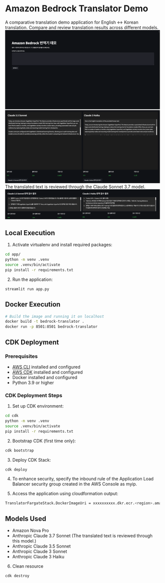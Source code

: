 # Amazon Bedrock Translator Demo

A comparative translation demo application for English ↔ Korean translation. Compare and review translation results across different models.
![screenshot1](./images/translator-1.png)
![screenshot2](./images/translator-2.png)
The translated text is reviewed through the Claude Sonnet 3.7 model.
![screenshot3](./images/translator-3.png)
## Local Execution

1. Activate virtualenv and install required packages:
```bash
cd app/
python -m venv .venv
source .venv/bin/activate
pip install -r requirements.txt
```

2. Run the application:
```bash
streamlit run app.py
```

## Docker Execution

```bash
# Build the image and running it on localhost
docker build -t bedrock-translator .
docker run -p 8501:8501 bedrock-translator
```

## CDK Deployment

### Prerequisites

- [AWS CLI](https://aws.amazon.com/cli/) installed and configured
- [AWS CDK](https://docs.aws.amazon.com/cdk/v2/guide/getting_started.html) installed and configured
- Docker installed and configured
- Python 3.9 or higher

### CDK Deployment Steps

1. Set up CDK environment:
```bash
cd cdk
python -m venv .venv
source .venv/bin/activate
pip install -r requirements.txt
```

2. Bootstrap CDK (first time only):
```bash
cdk bootstrap
```

3. Deploy CDK Stack:
```bash
cdk deploy
```

4. To enhance security, specify the inbound rule of the Application Load Balancer security group created in the AWS Console as myip.

5. Access the application using cloudformation output:
```bash
TranslatorFargateStack.DockerImageUri = xxxxxxxxxx.dkr.ecr.<region>.amazonaws.com/<ecr_repo>:<tag>
```

## Models Used

- Amazon Nova Pro
- Anthropic Claude 3.7 Sonnet (The translated text is reviewed through this model.)
- Anthropic Claude 3.5 Sonnet
- Anthropic Claude 3 Sonnet
- Anthropic Claude 3 Haiku

6. Clean resource
```bash
cdk destroy
```